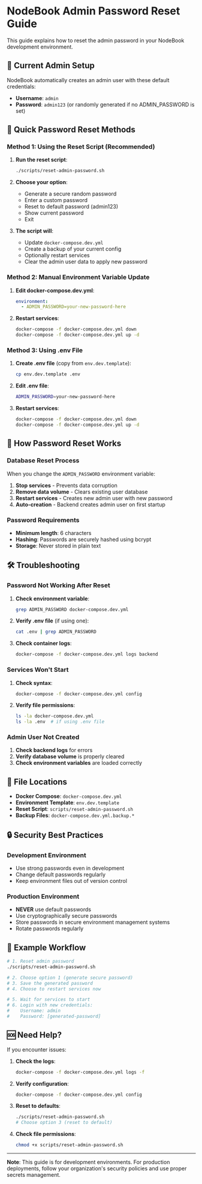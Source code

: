 # NodeBook Admin Password Reset Guide

This guide explains how to reset the admin password in your NodeBook development environment.

## 🔐 **Current Admin Setup**

NodeBook automatically creates an admin user with these default credentials:
- **Username**: `admin`
- **Password**: `admin123` (or randomly generated if no ADMIN_PASSWORD is set)

## 🚀 **Quick Password Reset Methods**

### **Method 1: Using the Reset Script (Recommended)**

1. **Run the reset script**:
   ```bash
   ./scripts/reset-admin-password.sh
   ```

2. **Choose your option**:
   - Generate a secure random password
   - Enter a custom password
   - Reset to default password (admin123)
   - Show current password
   - Exit

3. **The script will**:
   - Update `docker-compose.dev.yml`
   - Create a backup of your current config
   - Optionally restart services
   - Clear the admin user data to apply new password

### **Method 2: Manual Environment Variable Update**

1. **Edit docker-compose.dev.yml**:
   ```yaml
   environment:
     - ADMIN_PASSWORD=your-new-password-here
   ```

2. **Restart services**:
   ```bash
   docker-compose -f docker-compose.dev.yml down
   docker-compose -f docker-compose.dev.yml up -d
   ```

### **Method 3: Using .env File**

1. **Create .env file** (copy from `env.dev.template`):
   ```bash
   cp env.dev.template .env
   ```

2. **Edit .env file**:
   ```bash
   ADMIN_PASSWORD=your-new-password-here
   ```

3. **Restart services**:
   ```bash
   docker-compose -f docker-compose.dev.yml down
   docker-compose -f docker-compose.dev.yml up -d
   ```

## 🔄 **How Password Reset Works**

### **Database Reset Process**
When you change the `ADMIN_PASSWORD` environment variable:

1. **Stop services** - Prevents data corruption
2. **Remove data volume** - Clears existing user database
3. **Restart services** - Creates new admin user with new password
4. **Auto-creation** - Backend creates admin user on first startup

### **Password Requirements**
- **Minimum length**: 6 characters
- **Hashing**: Passwords are securely hashed using bcrypt
- **Storage**: Never stored in plain text

## 🛠️ **Troubleshooting**

### **Password Not Working After Reset**
1. **Check environment variable**:
   ```bash
   grep ADMIN_PASSWORD docker-compose.dev.yml
   ```

2. **Verify .env file** (if using one):
   ```bash
   cat .env | grep ADMIN_PASSWORD
   ```

3. **Check container logs**:
   ```bash
   docker-compose -f docker-compose.dev.yml logs backend
   ```

### **Services Won't Start**
1. **Check syntax**:
   ```bash
   docker-compose -f docker-compose.dev.yml config
   ```

2. **Verify file permissions**:
   ```bash
   ls -la docker-compose.dev.yml
   ls -la .env  # if using .env file
   ```

### **Admin User Not Created**
1. **Check backend logs** for errors
2. **Verify database volume** is properly cleared
3. **Check environment variables** are loaded correctly

## 📁 **File Locations**

- **Docker Compose**: `docker-compose.dev.yml`
- **Environment Template**: `env.dev.template`
- **Reset Script**: `scripts/reset-admin-password.sh`
- **Backup Files**: `docker-compose.dev.yml.backup.*`

## 🔒 **Security Best Practices**

### **Development Environment**
- Use strong passwords even in development
- Change default passwords regularly
- Keep environment files out of version control

### **Production Environment**
- **NEVER** use default passwords
- Use cryptographically secure passwords
- Store passwords in secure environment management systems
- Rotate passwords regularly

## 📝 **Example Workflow**

```bash
# 1. Reset admin password
./scripts/reset-admin-password.sh

# 2. Choose option 1 (generate secure password)
# 3. Save the generated password
# 4. Choose to restart services now

# 5. Wait for services to start
# 6. Login with new credentials:
#    Username: admin
#    Password: [generated-password]
```

## 🆘 **Need Help?**

If you encounter issues:

1. **Check the logs**:
   ```bash
   docker-compose -f docker-compose.dev.yml logs -f
   ```

2. **Verify configuration**:
   ```bash
   docker-compose -f docker-compose.dev.yml config
   ```

3. **Reset to defaults**:
   ```bash
   ./scripts/reset-admin-password.sh
   # Choose option 3 (reset to default)
   ```

4. **Check file permissions**:
   ```bash
   chmod +x scripts/reset-admin-password.sh
   ```

---

**Note**: This guide is for development environments. For production deployments, follow your organization's security policies and use proper secrets management.



